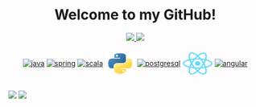 <div align="center">
  <h1>Welcome to my GitHub!</h1>
  <a href="https://github.com/renan-braga">
  <img height="180em" src="https://github-readme-stats.vercel.app/api?username=renan-braga&show_icons=true&theme=dark&include_all_commits=true&count_private=true"/>
  <img height="180em" src="https://github-readme-stats.vercel.app/api/top-langs/?username=renan-braga&layout=compact&langs_count=7&theme=dark"/>
</div>
<div align="center" style="display: inline_block"><br>
   <a href="https://dev.java/"><img align="center" alt="java" height="50" width="60" src="https://cdn.jsdelivr.net/gh/devicons/devicon/icons/java/java-original.svg"></a>
   <a href="https://spring.io/"><img align="center" alt="spring" height="50" width="60" src="https://cdn.jsdelivr.net/gh/devicons/devicon/icons/spring/spring-original.svg"></a>
   <a href="https://www.scala-lang.org/"><img align="center" alt="scala" height="50" width="60" src="https://cdn.jsdelivr.net/gh/devicons/devicon/icons/scala/scala-original.svg"></a>
   <a href="https://www.python.org/"><img align="center" alt="python" height="50" width="60" src="https://raw.githubusercontent.com/devicons/devicon/master/icons/python/python-original.svg"></a>
   <a href="https://www.postgresql.org/"><img align="center" alt="postgresql" height="50" width="60" src="https://icongr.am/devicon/postgresql-original.svg?size=128&color=currentColor"></a>
   <a href="https://pt-br.reactjs.org/"><img align="center" alt="react" height="50" width="60" src="https://raw.githubusercontent.com/devicons/devicon/master/icons/react/react-original.svg"></a>
   <a href="https://angular.io/"><img align="center" alt="angular" height="50" width="60" src="https://icongr.am/devicon/angularjs-original.svg?size=128&color=currentColor"></a>
 </div>
 
 ##
<div> 
  <a href="emailto:psico.bragarenan@gmail.com@gmail.com"><img src="https://img.shields.io/badge/-Gmail-%23333?style=for-the-badge&logo=gmail&logoColor=white" target="_blank"></a>
  <a href="https://www.linkedin.com/in/renan-braga-a1b5a840/" target="_blank"><img src="https://img.shields.io/badge/-LinkedIn-%230077B5?style=for-the-badge&logo=linkedin&logoColor=white" target="_blank"></a>  
</div>
